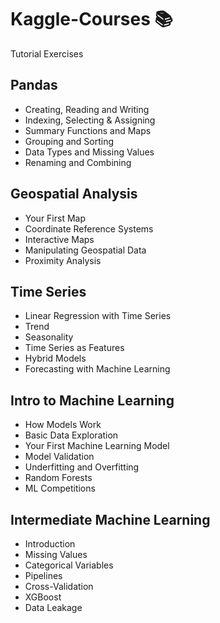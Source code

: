 # Kaggle-Courses :books:
Tutorial Exercises

## Pandas
- Creating, Reading and Writing
- Indexing, Selecting & Assigning
- Summary Functions and Maps
- Grouping and Sorting
- Data Types and Missing Values
- Renaming and Combining

## Geospatial Analysis
- Your First Map
- Coordinate Reference Systems
- Interactive Maps
- Manipulating Geospatial Data
- Proximity Analysis

## Time Series
- Linear Regression with Time Series
- Trend
- Seasonality
- Time Series as Features
- Hybrid Models
- Forecasting with Machine Learning

## Intro to Machine Learning
- How Models Work
- Basic Data Exploration
- Your First Machine Learning Model
- Model Validation
- Underfitting and Overfitting
- Random Forests
- ML Competitions

## Intermediate Machine Learning
- Introduction
- Missing Values
- Categorical Variables
- Pipelines
- Cross-Validation
- XGBoost
- Data Leakage
